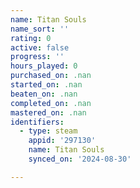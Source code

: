 ```yaml
---
name: Titan Souls
name_sort: ''
rating: 0
active: false
progress: ''
hours_played: 0
purchased_on: .nan
started_on: .nan
beaten_on: .nan
completed_on: .nan
mastered_on: .nan
identifiers:
  - type: steam
    appid: '297130'
    name: Titan Souls
    synced_on: '2024-08-30'

---
```

